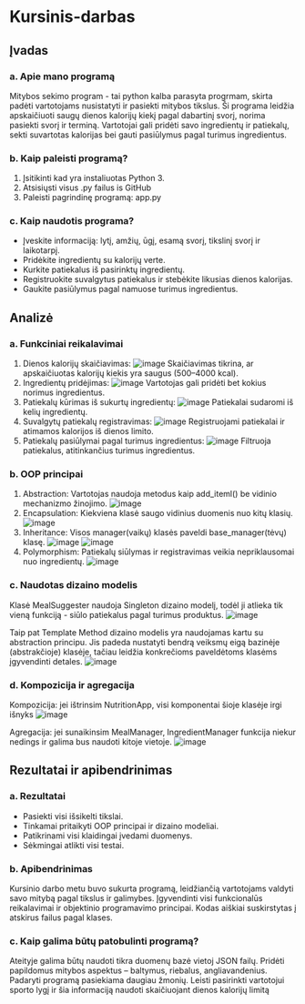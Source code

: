 # Kursinis-darbas

## Įvadas

### a. Apie mano programą

Mitybos sekimo program - tai python kalba parasyta progrmam, skirta padėti vartotojams nusistatyti ir pasiekti mitybos tikslus. Ši programa leidžia apskaičiuoti saugų dienos kalorijų kiekį pagal dabartinį svorį, norima pasiekti svorį ir terminą. Vartotojai gali pridėti savo ingredientų ir patiekalų, sekti suvartotas kalorijas bei gauti pasiūlymus pagal turimus ingredientus.

### b. Kaip paleisti programą?

1. Įsitikinti kad yra instaliuotas Python 3.
2. Atsisiųsti visus .py failus is GitHub
3. Paleisti pagrindinę programą: app.py

### c. Kaip naudotis programa?

- Įveskite informaciją: lytį, amžių, ūgį, esamą svorį, tikslinį svorį ir laikotarpį.
- Pridėkite ingredientų su kalorijų verte.
- Kurkite patiekalus iš pasirinktų ingredientų.
- Registruokite suvalgytus patiekalus ir stebėkite likusias dienos kalorijas.
- Gaukite pasiūlymus pagal namuose turimus ingredientus.

## Analizė

### a. Funkciniai reikalavimai

1. Dienos kalorijų skaičiavimas:
   ![image](https://github.com/user-attachments/assets/1b4c11e8-8d2e-4ca3-be56-04c599a98d39)
   Skaičiavimas tikrina, ar apskaičiuotas kalorijų kiekis yra saugus (500–4000 kcal).
2. Ingredientų pridėjimas:
   ![image](https://github.com/user-attachments/assets/18cd2e10-fc02-4244-9e56-ca01ed4020b0)
   Vartotojas gali pridėti bet kokius norimus ingredientus.
3. Patiekalų kūrimas iš sukurtų ingredientų:
   ![image](https://github.com/user-attachments/assets/f717a350-104f-4192-9713-0ceb7b83156c)
   Patiekalai sudaromi iš kelių ingredientų.
4. Suvalgytų patiekalų registravimas:
   ![image](https://github.com/user-attachments/assets/f23f928f-83cc-4798-a847-33b4b4632836)
   Registruojami patiekalai ir atimamos kalorijos iš dienos limito.
5. Patiekalų pasiūlymai pagal turimus ingredientus:
   ![image](https://github.com/user-attachments/assets/a84e2eef-a210-47e9-a5bd-66ec1ed05ea8)
   Filtruoja patiekalus, atitinkančius turimus ingredientus.

### b. OOP principai

1. Abstraction:
   Vartotojas naudoja metodus kaip add_iteml() be vidinio mechanizmo žinojimo.
   ![image](https://github.com/user-attachments/assets/bdd6653d-1885-4648-97ab-fb0f7eea0ba7)
2. Encapsulation:
   Kiekviena klasė saugo vidinius duomenis nuo kitų klasių.
   ![image](https://github.com/user-attachments/assets/241084de-0240-4de8-bb5a-42bc8307924f)
3. Inheritance:
   Visos manager(vaikų) klasės paveldi base_manager(tėvų) klasę.
   ![image](https://github.com/user-attachments/assets/2e59a6a4-4714-46b1-9570-53526e6073a2)
   ![image](https://github.com/user-attachments/assets/ac3bb626-a23c-41f4-86f0-33dfe990dae4)
4. Polymorphism:
   Patiekalų siūlymas ir registravimas veikia nepriklausomai nuo ingredientų.
   ![image](https://github.com/user-attachments/assets/5390a77a-91c1-4836-ad92-9e44b17a465e)

### c. Naudotas dizaino modelis

Klasė MealSuggester naudoja Singleton dizaino modelį, todėl ji atlieka tik vieną funkciją - siūlo patiekalus pagal turimus produktus. 
![image](https://github.com/user-attachments/assets/d013efef-7856-4dbb-bada-dfcb15edc9ed)

Taip pat Template Method dizaino modelis yra naudojamas kartu su abstraction principu. Jis padeda nustatyti bendrą veiksmų eigą bazinėje (abstrakčioje) klasėje, tačiau leidžia konkrečioms paveldėtoms klasėms įgyvendinti detales. 
![image](https://github.com/user-attachments/assets/9a01c917-fcea-418c-9a3d-1575fcb27687)

### d. Kompozicija ir agregacija

Kompozicija:
jei ištrinsim NutritionApp, visi komponentai šioje klasėje irgi išnyks
![image](https://github.com/user-attachments/assets/a3152a54-f486-4447-a9a6-feb2da3913fc)

Agregacija:
jei sunaikinsim MealManager, IngredientManager funkcija niekur nedings ir galima bus naudoti kitoje vietoje.
![image](https://github.com/user-attachments/assets/0a566f7a-9bca-4af0-bc52-0be7fe7ba90f)


## Rezultatai ir apibendrinimas

### a. Rezultatai 

- Pasiekti visi išsikelti tikslai.
- Tinkamai pritaikyti OOP principai ir dizaino modeliai.
- Patikrinami visi klaidingai įvedami duomenys.
- Sėkmingai atlikti visi testai.

### b. Apibendrinimas

Kursinio darbo metu buvo sukurta programą, leidžiančią vartotojams valdyti savo mitybą pagal tikslus ir galimybes. Įgyvendinti visi funkcionalūs reikalavimai ir objektinio programavimo principai. Kodas aiškiai suskirstytas į atskirus failus pagal klases. 

### c. Kaip galima būtų patobulinti programą?

Ateityje galima būtų naudoti tikra duomenų bazė vietoj JSON failų. Pridėti papildomus mitybos aspektus – baltymus, riebalus, angliavandenius. Padaryti programą pasiekiama daugiau žmonių.
Leisti pasirinkti vartotojui sporto lygį ir šia informaciją naudoti skaičiuojant dienos kalorijų limitą 




















